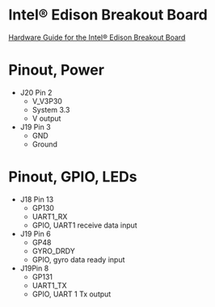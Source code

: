 # Intel® Edison Breakout Board 

[Hardware Guide for the Intel® Edison Breakout Board](http://www.intel.com/content/www/us/en/support/boards-and-kits/000005574.html)

# Pinout, Power

- J20 Pin 2
  - V_V3P30
  - System 3.3
  - V output
- J19 Pin 3
  - GND
  - Ground

# Pinout, GPIO, LEDs

- J18 Pin 13
  - GP130
  - UART1_RX
  - GPIO, UART1 receive data input
- J19 Pin 6
  - GP48
  - GYRO_DRDY
  - GPIO, gyro data ready input
- J19Pin 8
  - GP131
  - UART1_TX
  - GPIO, UART 1 Tx output
